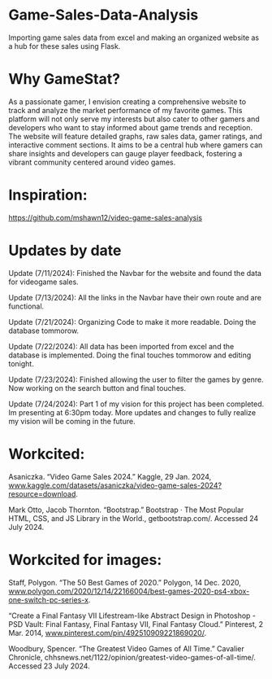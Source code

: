# Game-Sales-Data-Analysis
Importing game sales data from excel and making an organized website as a hub for these sales using Flask.

# Why GameStat?
As a passionate gamer, I envision creating a comprehensive website to track and analyze the market performance of my favorite games. This platform will not only serve my interests but also cater to other gamers and developers who want to stay informed about game trends and reception. The website will feature detailed graphs, raw sales data, gamer ratings, and interactive comment sections. It aims to be a central hub where gamers can share insights and developers can gauge player feedback, fostering a vibrant community centered around video games.

# Inspiration:
https://github.com/mshawn12/video-game-sales-analysis

# Updates by date
Update (7/11/2024): Finished the Navbar for the website and found the data for videogame sales.

Update (7/13/2024): All the links in the Navbar have their own route and are functional.

Update (7/21/2024): Organizing Code to make it more readable. Doing the database tommorow.

Update (7/22/2024): All data has been imported from excel and the database is implemented. Doing the final touches tommorow and editing tonight.

Update (7/23/2024): Finished allowing the user to filter the games by genre. Now working on the search button and final touches.

Update (7/24/2024): Part 1 of my vision for this project has been completed. Im presenting at 6:30pm today. More updates and changes to fully realize my vision will be coming in the future.

# Workcited:
Asaniczka. “Video Game Sales 2024.” Kaggle, 29 Jan. 2024, www.kaggle.com/datasets/asaniczka/video-game-sales-2024?resource=download. 

Mark Otto, Jacob Thornton. “Bootstrap.” Bootstrap · The Most Popular HTML, CSS, and JS Library in the World., getbootstrap.com/. Accessed 24 July 2024. 

# Workcited for images:
Staff, Polygon. “The 50 Best Games of 2020.” Polygon, 14 Dec. 2020, www.polygon.com/2020/12/14/22166004/best-games-2020-ps4-xbox-one-switch-pc-series-x.

“Create a Final Fantasy VII Lifestream-like Abstract Design in Photoshop - PSD Vault: Final Fantasy, Final Fantasy VII, Final Fantasy Cloud.” Pinterest, 2 Mar. 2014, www.pinterest.com/pin/492510909221869020/.

Woodbury, Spencer. “The Greatest Video Games of All Time.” Cavalier Chronicle, chhsnews.net/1122/opinion/greatest-video-games-of-all-time/. Accessed 23 July 2024. 


